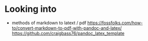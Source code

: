 # Looking into 

* methods of markdown to latext / pdf 
https://fossfolks.com/how-to/convert-markdown-to-pdf-with-pandoc-and-latex/
https://github.com/craigbass76/pandoc_latex_template
